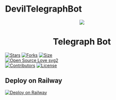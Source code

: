 # DevilTelegraphBot

<p align="center">
  <img src="assets/logo.jpg">
</p>
<h1 align="center">
  <b>Telegraph Bot</b>
</h1>


[![Stars](https://img.shields.io/github/stars/BRUCEBANNER00/DevilTelegraphBot?style=flat-square&color=yellow)](https://github.com/BRUCEBANNER00/DevilTelegraphBot/stargazers)
[![Forks](https://img.shields.io/github/forks/BRUCEBANNER00/DevilTelegraphBot?style=flat-square&color=orange)](https://github.com/BRUCEBANNER00/DevilTelegraphBot/fork)
[![Size](https://img.shields.io/github/repo-size/BRUCEBANNER00/DevilTelegraphBot?style=flat-square&color=green)](https://github.com/BRUCEBANNER00/DevilTelegraphBot/)   
[![Open Source Love svg2](https://badges.frapsoft.com/os/v2/open-source.svg?v=103)](https://github.com/BRUCEBANNER00/DevilTelegraphBot)   
[![Contributors](https://img.shields.io/github/contributors/BRUCEBANNER00/DevilTelegraphBot?style=flat-square&color=green)](https://github.com/BRUCEBANNER00/DevilTelegraphBot/graphs/contributors)
[![License](https://img.shields.io/badge/License-AGPL-blue)](https://github.com/BRUCEBANNER00/DevilTelegraphBot/blob/main/LICENSE)


## Deploy on Railway
[![Deploy on Railway](https://railway.app/button.svg)](https://railway.app/new/template/JVwPpg?referralCode=WsWijN)
